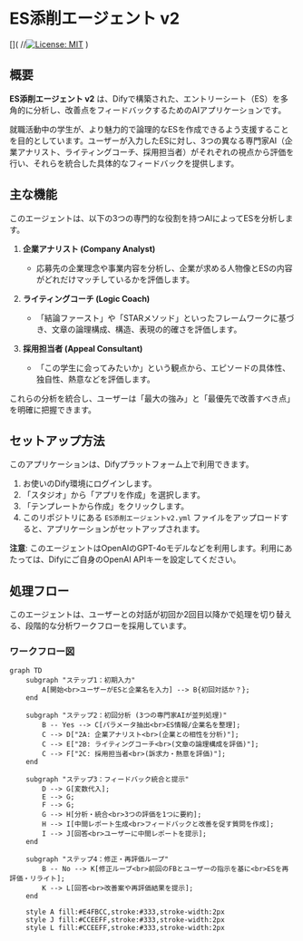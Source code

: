 # ES添削エージェント v2
[](
//[![License: MIT](https://img.shields.io/badge/License-MIT-yellow.svg)](https://opensource.org/licenses/MIT)
)
## 概要

**ES添削エージェント v2** は、Difyで構築された、エントリーシート（ES）を多角的に分析し、改善点をフィードバックするためのAIアプリケーションです。

就職活動中の学生が、より魅力的で論理的なESを作成できるよう支援することを目的としています。ユーザーが入力したESに対し、3つの異なる専門家AI（企業アナリスト、ライティングコーチ、採用担当者）がそれぞれの視点から評価を行い、それらを統合した具体的なフィードバックを提供します。

## 主な機能

このエージェントは、以下の3つの専門的な役割を持つAIによってESを分析します。

1.  **企業アナリスト (Company Analyst)**
    * 応募先の企業理念や事業内容を分析し、企業が求める人物像とESの内容がどれだけマッチしているかを評価します。

2.  **ライティングコーチ (Logic Coach)**
    * 「結論ファースト」や「STARメソッド」といったフレームワークに基づき、文章の論理構成、構造、表現の的確さを評価します。

3.  **採用担当者 (Appeal Consultant)**
    * 「この学生に会ってみたいか」という観点から、エピソードの具体性、独自性、熱意などを評価します。

これらの分析を統合し、ユーザーは「最大の強み」と「最優先で改善すべき点」を明確に把握できます。

## セットアップ方法

このアプリケーションは、Difyプラットフォーム上で利用できます。

1.  お使いのDify環境にログインします。
2.  「スタジオ」から「アプリを作成」を選択します。
3.  「テンプレートから作成」をクリックします。
4.  このリポジトリにある `ES添削エージェントv2.yml` ファイルをアップロードすると、アプリケーションがセットアップされます。

**注意**: このエージェントはOpenAIのGPT-4oモデルなどを利用します。利用にあたっては、Difyにご自身のOpenAI APIキーを設定してください。

## 処理フロー

このエージェントは、ユーザーとの対話が初回か2回目以降かで処理を切り替える、段階的な分析ワークフローを採用しています。

### ワークフロー図

```mermaid
graph TD
    subgraph "ステップ1：初期入力"
        A[開始<br>ユーザーがESと企業名を入力] --> B{初回対話か？};
    end

    subgraph "ステップ2：初回分析 (3つの専門家AIが並列処理)"
        B -- Yes --> C[パラメータ抽出<br>ES情報/企業名を整理];
        C --> D["2A: 企業アナリスト<br>(企業との相性を分析)"];
        C --> E["2B: ライティングコーチ<br>(文章の論理構成を評価)"];
        C --> F["2C: 採用担当者<br>(訴求力・熱意を評価)"];
    end

    subgraph "ステップ3：フィードバック統合と提示"
        D --> G[変数代入];
        E --> G;
        F --> G;
        G --> H[分析・統合<br>3つの評価を1つに要約];
        H --> I[中間レポート生成<br>フィードバックと改善を促す質問を作成];
        I --> J[回答<br>ユーザーに中間レポートを提示];
    end

    subgraph "ステップ4：修正・再評価ループ"
        B -- No --> K[修正ループ<br>前回のFBとユーザーの指示を基に<br>ESを再評価・リライト];
        K --> L[回答<br>改善案や再評価結果を提示];
    end

    style A fill:#E4FBCC,stroke:#333,stroke-width:2px
    style J fill:#CCEEFF,stroke:#333,stroke-width:2px
    style L fill:#CCEEFF,stroke:#333,stroke-width:2px
